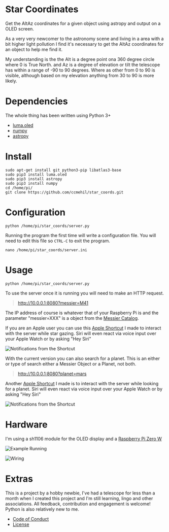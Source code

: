 # Star Coordinates

Get the AltAz coordinates for a given object using astropy and output on a OLED screen.

As a very very newcomer to the astronomy scene and living in a area with a bit higher light pollution I find it's necessary to get the AltAz coordinates for an object to help me find it.

My understanding is the the Alt is a degree point ona 360 degree circle where 0 is True North. and Az is a degree of elevation or tilt the telescope has within a range of -90 to 90 degrees. Where as other from 0 to 90 is visible, although based on my elevation anything from 30 to 90 is more likely.

# Dependencies

The whole thing has been written using Python 3+

- [luma.oled](https://pypi.org/project/luma.oled/)
- [numpy](https://pypi.org/project/mumpy/)
- [astropy](https://www.astropy.org)


# Install

```
sudo apt-get install git python3-pip libatlas3-base 
sudo pip3 install luma.oled
sudo pip3 install astropy
sudo pip3 install numpy
cd /home/pi/
git clone https://github.com/ccmehil/star_coords.git
```

# Configuration

```python /home/pi/star_coords/server.py```

Running the program the first time will write a configuration file. You will need to edit this file so ```CTRL-C``` to exit the program.

```nano /home/pi/star_coords/server.ini```

# Usage

```python /home/pi/star_coords/server.py```

To use the server once it is running you will need to make an HTTP request.

> http://10.0.0.1:8080?messier=M41

The IP address of course is whatever that of your Raspberry Pi is and the parameter "messier=XXX" is a object from the [Messier Catalog](https://en.wikipedia.org/wiki/Messier_object).

If you are an Apple user you can use this [Apple Shortcut](https://www.icloud.com/shortcuts/ba09a1a658c7462484d6e64e5392c1a3) I made to interact with the server while star gazing. Siri will even react via voice input over your Apple Watch or by asking "Hey Siri"

![Notifications from the Shortcut](docs/IMG_0933.jpg "Notifications")

With the current version you can also search for a planet. This is an either or type of search either a Messier Object or a Planet, not both.

> http://10.0.0.1:8080?planet=mars

Another [Apple Shortcut](https://www.icloud.com/shortcuts/8eb5d1e27f044187959cbe59aadaaea7) I made is to interact with the server while looking for a planet. Siri will even react via voice input over your Apple Watch or by asking "Hey Siri"

![Notifications from the Shortcut](docs/IMG_PLANET_NOT.jpeg "Notifications")

# Hardware

I'm using a sh1106 module for the OLED display and a [Raspberry Pi Zero W](https://www.raspberrypi.com/products/raspberry-pi-zero-w/) 

![Example Running](docs/IMG_0931.jpg "Live")

![Wiring](docs/Raspberry_Pi_OLED_Display_128_64.jpg "RPi Wiring")


# Extras

This is a project by a hobby newbie, I've had a telescope for less than a month when I created this project and I'm still learning, lingo and other associations. All feedback, contribution and engagement is welcome! Python is also relatively new to me. 

- [Code of Conduct](docs/CODE_OF_CONDUCT.md)
- [License](docs/LICENSE)
